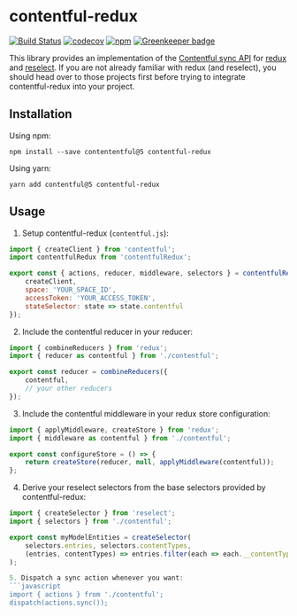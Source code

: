 # contentful-redux

[![Build Status](https://travis-ci.org/leoschweizer/contentful-redux.svg?branch=master)](https://travis-ci.org/leoschweizer/contentful-redux)
[![codecov](https://codecov.io/gh/leoschweizer/contentful-redux/branch/master/graph/badge.svg)](https://codecov.io/gh/leoschweizer/contentful-redux)
[![npm](https://img.shields.io/npm/v/contentful-redux.svg)](https://www.npmjs.com/package/contentful-redux)
[![Greenkeeper badge](https://badges.greenkeeper.io/leoschweizer/contentful-redux.svg)](https://greenkeeper.io/)

This library provides an implementation of the [Contentful sync API](https://github.com/contentful/contentful.js/) for [redux](https://redux.js.org/) and [reselect](https://github.com/reactjs/reselect). If you are not already familiar with redux (and reselect), you should head over to those projects first before trying to integrate contentful-redux into your project.

## Installation
Using npm:
```
npm install --save contententful@5 contentful-redux
```
Using yarn:
```
yarn add contentful@5 contentful-redux
```

## Usage

1. Setup contentful-redux (`contentful.js`):
```javascript
import { createClient } from 'contentful';
import contentfulRedux from 'contentfulRedux';

export const { actions, reducer, middleware, selectors } = contentfulRedux({
    createClient,
    space: 'YOUR_SPACE_ID',
    accessToken: 'YOUR_ACCESS_TOKEN',
    stateSelector: state => state.contentful
});
```

2. Include the contentful reducer in your reducer:
```javascript
import { combineReducers } from 'redux';
import { reducer as contentful } from './contentful';

export const reducer = combineReducers({
    contentful,
    // your other reducers
});
```

3. Include the contentful middleware in your redux store configuration:
```javascript
import { applyMiddleware, createStore } from 'redux';
import { middleware as contentful } from './contentful';

export const configureStore = () => {
    return createStore(reducer, null, applyMiddleware(contentful));
};
```

4. Derive your reselect selectors from the base selectors provided by contentful-redux:
```javascript
import { createSelector } from 'reselect';
import { selectors } from './contentful';

export const myModelEntities = createSelector(
    selectors.entries, selectors.contentTypes,
    (entries, contentTypes) => entries.filter(each => each.__contentType__ === contentTypes.myModel)
);

5. Dispatch a sync action whenever you want:
```javascript
import { actions } from './contentful';
dispatch(actions.sync());
```


```

